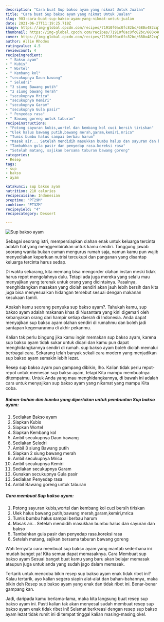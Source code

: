 ```yaml
---
description: "Cara buat Sup bakso ayam yang nikmat Untuk Jualan"
title: "Cara buat Sup bakso ayam yang nikmat Untuk Jualan"
slug: 903-cara-buat-sup-bakso-ayam-yang-nikmat-untuk-jualan
date: 2021-06-27T11:19:25.718Z
image: https://img-global.cpcdn.com/recipes/71910f0ac0fc82bc/680x482cq70/sup-bakso-ayam-foto-resep-utama.jpg
thumbnail: https://img-global.cpcdn.com/recipes/71910f0ac0fc82bc/680x482cq70/sup-bakso-ayam-foto-resep-utama.jpg
cover: https://img-global.cpcdn.com/recipes/71910f0ac0fc82bc/680x482cq70/sup-bakso-ayam-foto-resep-utama.jpg
author: Allie Rhodes
ratingvalue: 4.5
reviewcount: 4
recipeingredient:
- " Bakso ayam"
- " Kubis"
- " Wortel"
- " Kembang kol"
- "secukupnya Daun bawang"
- " Seledri"
- "3 siung Bawang putih"
- "2 siung bawang merah"
- "secukupnya Mrica"
- "secukupnya Kemiri"
- "secukupnya Garam"
- "secukupnya Gula pasir"
- " Penyedap rasa"
- " Bawang goreng untuk taburan"
recipeinstructions:
- "Potong sayuran kubis,wortel dan kembang kol cuci bersih tiriskan"
- "Ulek halus bawang putih,bawang merah,garam,kemiri,mrica"
- "Tumis bumbu halus sampai berbau harum"
- "Masak air... Setelah mendidih masukkan bumbu halus dan sayuran dan bakso"
- "Tambahkan gula pasir dan penyedap rasa.koreksi rasa"
- "Setelah matang, sajikan bersama taburan bawang goreng"
categories:
- Resep
tags:
- sup
- bakso
- ayam

katakunci: sup bakso ayam 
nutrition: 210 calories
recipecuisine: Indonesian
preptime: "PT29M"
cooktime: "PT32M"
recipeyield: "4"
recipecategory: Dessert

---
```



![Sup bakso ayam](https://img-global.cpcdn.com/recipes/71910f0ac0fc82bc/680x482cq70/sup-bakso-ayam-foto-resep-utama.jpg)

Sebagai seorang istri, mempersiapkan olahan enak untuk keluarga tercinta adalah hal yang menggembirakan untuk kamu sendiri. Tanggung jawab seorang  wanita bukan cuman mengurus rumah saja, namun kamu pun wajib menyediakan keperluan nutrisi tercukupi dan panganan yang disantap keluarga tercinta harus sedap.

Di waktu  sekarang, kita memang bisa mengorder olahan instan meski tidak harus repot mengolahnya dulu. Tetapi ada juga mereka yang selalu mau menyajikan yang terenak untuk orang yang dicintainya. Pasalnya, menghidangkan masakan yang diolah sendiri akan jauh lebih bersih dan kita juga bisa menyesuaikan hidangan tersebut sesuai dengan makanan kesukaan famili. 



Apakah kamu seorang penyuka sup bakso ayam?. Tahukah kamu, sup bakso ayam adalah makanan khas di Nusantara yang kini digemari oleh kebanyakan orang dari hampir setiap daerah di Indonesia. Anda dapat menyajikan sup bakso ayam olahan sendiri di rumahmu dan boleh jadi santapan kegemaranmu di akhir pekanmu.

Kalian tak perlu bingung jika kamu ingin memakan sup bakso ayam, karena sup bakso ayam tidak sukar untuk dicari dan kamu pun dapat menghidangkannya sendiri di rumah. sup bakso ayam boleh diolah memalui berbagai cara. Sekarang telah banyak sekali cara modern yang menjadikan sup bakso ayam semakin lebih lezat.

Resep sup bakso ayam pun gampang dibikin, lho. Kalian tidak perlu repot-repot untuk memesan sup bakso ayam, tetapi Kita mampu membuatnya ditempatmu. Untuk Anda yang mau menghidangkannya, di bawah ini adalah cara untuk menyajikan sup bakso ayam yang nikamat yang mampu Kita coba.

<!--inarticleads1-->

##### Bahan-bahan dan bumbu yang diperlukan untuk pembuatan Sup bakso ayam:

1. Sediakan  Bakso ayam
1. Siapkan  Kubis
1. Siapkan  Wortel
1. Siapkan  Kembang kol
1. Ambil secukupnya Daun bawang
1. Sediakan  Seledri
1. Ambil 3 siung Bawang putih
1. Siapkan 2 siung bawang merah
1. Ambil secukupnya Mrica
1. Ambil secukupnya Kemiri
1. Sediakan secukupnya Garam
1. Gunakan secukupnya Gula pasir
1. Sediakan  Penyedap rasa
1. Ambil  Bawang goreng untuk taburan




<!--inarticleads2-->

##### Cara membuat Sup bakso ayam:

1. Potong sayuran kubis,wortel dan kembang kol cuci bersih tiriskan
1. Ulek halus bawang putih,bawang merah,garam,kemiri,mrica
1. Tumis bumbu halus sampai berbau harum
1. Masak air... Setelah mendidih masukkan bumbu halus dan sayuran dan bakso
1. Tambahkan gula pasir dan penyedap rasa.koreksi rasa
1. Setelah matang, sajikan bersama taburan bawang goreng




Wah ternyata cara membuat sup bakso ayam yang mantab sederhana ini mudah banget ya! Kita semua dapat memasaknya. Cara Membuat sup bakso ayam Sesuai banget buat kamu yang baru akan belajar memasak ataupun juga untuk anda yang sudah jago dalam memasak.

Tertarik untuk mencoba bikin resep sup bakso ayam enak tidak ribet ini? Kalau tertarik, ayo kalian segera siapin alat-alat dan bahan-bahannya, maka bikin deh Resep sup bakso ayam yang enak dan tidak ribet ini. Benar-benar gampang kan. 

Jadi, daripada kamu berlama-lama, maka kita langsung buat resep sup bakso ayam ini. Pasti kalian tak akan menyesal sudah membuat resep sup bakso ayam enak tidak ribet ini! Selamat berkreasi dengan resep sup bakso ayam lezat tidak rumit ini di tempat tinggal kalian masing-masing,oke!.

